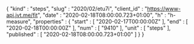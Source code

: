 {
  "kind" : "steps",
  "slug" : "2020/02/etu7i",
  "client_id" : "https://www-api.jvt.me/fit",
  "date" : "2020-02-18T08:00:00.723+01:00",
  "h" : "h-measure",
  "properties" : {
    "start" : [ "2020-02-17T00:00:00Z" ],
    "end" : [ "2020-02-18T00:00:00Z" ],
    "num" : [ "9410" ],
    "unit" : [ "steps" ],
    "published" : [ "2020-02-18T08:00:00.723+01:00" ]
  }
}
